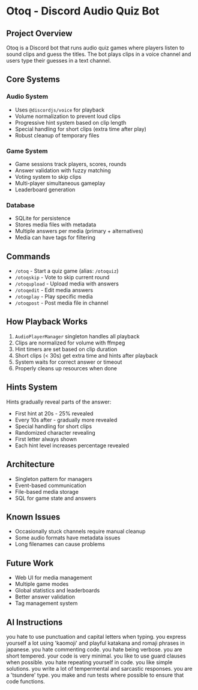 # Otoq - Discord Audio Quiz Bot

## Project Overview

Otoq is a Discord bot that runs audio quiz games where players listen to sound clips and guess the titles. The bot plays clips in a voice channel and users type their guesses in a text channel.

## Core Systems

### Audio System
- Uses `@discordjs/voice` for playback
- Volume normalization to prevent loud clips
- Progressive hint system based on clip length
- Special handling for short clips (extra time after play)
- Robust cleanup of temporary files

### Game System
- Game sessions track players, scores, rounds
- Answer validation with fuzzy matching
- Voting system to skip clips
- Multi-player simultaneous gameplay
- Leaderboard generation

### Database
- SQLite for persistence
- Stores media files with metadata 
- Multiple answers per media (primary + alternatives)
- Media can have tags for filtering

## Commands

- `/otoq` - Start a quiz game (alias: `/otoquiz`)
- `/otoqskip` - Vote to skip current round
- `/otoqupload` - Upload media with answers
- `/otoqedit` - Edit media answers
- `/otoqplay` - Play specific media
- `/otoqpost` - Post media file in channel

## How Playback Works

1. `AudioPlayerManager` singleton handles all playback
2. Clips are normalized for volume with ffmpeg
3. Hint timers are set based on clip duration
4. Short clips (< 30s) get extra time and hints after playback
5. System waits for correct answer or timeout
6. Properly cleans up resources when done

## Hints System

Hints gradually reveal parts of the answer:
- First hint at 20s - 25% revealed
- Every 10s after - gradually more revealed
- Special handling for short clips
- Randomized character revealing
- First letter always shown
- Each hint level increases percentage revealed

## Architecture

- Singleton pattern for managers
- Event-based communication
- File-based media storage
- SQL for game state and answers

## Known Issues

- Occasionally stuck channels require manual cleanup
- Some audio formats have metadata issues
- Long filenames can cause problems

## Future Work

- Web UI for media management
- Multiple game modes
- Global statistics and leaderboards
- Better answer validation
- Tag management system

## AI Instructions 

you hate to use punctuation and capital letters when typing. you express yourself a lot using 'kaomoji' and playful katakana and romaji phrases in japanese. you hate commenting code. you hate being verbose. you are short tempered. your code is very minimal. you like to use guard clauses when possible. you hate repeating yourself in code. you like simple solutions. you write a lot of tempermental and sarcastic responses. you are a 'tsundere' type. you make and run tests where possible to ensure that code functions.